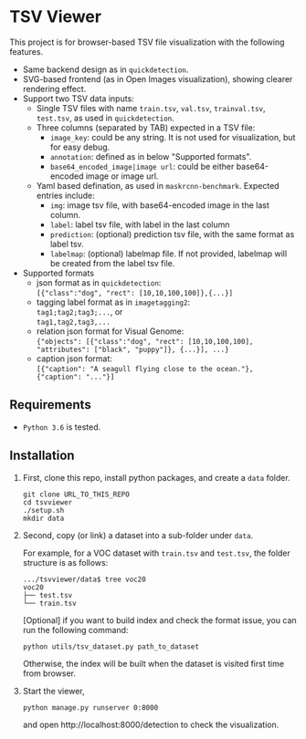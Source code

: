 # TSV Viewer
This project is for browser-based TSV file visualization with the following features. 
* Same backend design as in `quickdetection`.
* SVG-based frontend (as in Open Images visualization), showing clearer rendering effect.
* Support two TSV data inputs:
    - Single TSV files with name `train.tsv`, `val.tsv`, `trainval.tsv`, `test.tsv`, as used in `quickdetection`.
    - Three columns (separated by TAB) expected in a TSV file:
        * `image_key`: could be any string. It is not used for visualization, but for easy debug.
        * `annotation`: defined as in below "Supported formats".
        * `base64_encoded_image|image url`: could be either base64-encoded image or image url.
    - Yaml based defination, as used in `maskrcnn-benchmark`. Expected entries include:  
        * `img`: image tsv file, with base64-encoded image in the last column.
        * `label`: label tsv file, with label in the last column
        * `prediction`: (optional) prediction tsv file, with the same format as label tsv.
        * `labelmap`: (optional) labelmap file. If not provided, labelmap will be created from the label tsv file.
* Supported formats
    - json format as in `quickdetection`:      
    `[{"class":"dog", "rect": [10,10,100,100]},{...}]`
    - tagging label format as in `imagetagging2`:  
    `tag1;tag2;tag3;...`, or  
    `tag1,tag2,tag3,...`
    - relation json format for Visual Genome:  
    `{"objects": [{"class":"dog", "rect": [10,10,100,100], "attributes": ["black", "puppy"]}, {...}], ...}`
    - caption json format:  
    `[{"caption": "A seagull flying close to the ocean."}, {"caption": "..."}]`

## Requirements
* `Python 3.6` is tested.

## Installation

1. First, clone this repo, install python packages, and create a `data` folder.
    ```
    git clone URL_TO_THIS_REPO
    cd tsvviewer
    ./setup.sh
    mkdir data
    ```

2. Second, copy (or link) a dataset into a sub-folder under `data`.

    For example, for a VOC dataset with `train.tsv` and `test.tsv`, the folder structure is as follows:
    ```
    .../tsvviewer/data$ tree voc20
    voc20
    ├── test.tsv
    └── train.tsv
    ```

    [Optional] if you want to build index and check the format issue, you can run the following command:
    ```
    python utils/tsv_dataset.py path_to_dataset
    ```
    Otherwise, the index will be built when the dataset is visited first time from browser.

3. Start the viewer,

    ```
    python manage.py runserver 0:8000
    ```
    and open http://localhost:8000/detection to check the visualization.
